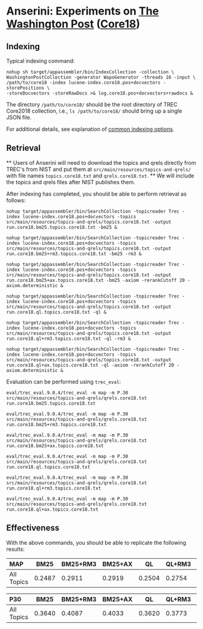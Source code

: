 # Anserini: Experiments on [The Washington Post](https://trec.nist.gov/data/wapost/) ([Core18](https://trec-core.github.io/2018/))

## Indexing

Typical indexing command:

```
nohup sh target/appassembler/bin/IndexCollection -collection \
WashingtonPostCollection -generator WapoGenerator -threads 16 -input \
/path/to/core18 -index lucene-index.core18.pos+docvectors -storePositions \
-storeDocvectors -storeRawDocs >& log.core18.pos+docvectors+rawdocs &
```

The directory `/path/to/core18/` should be the root directory of TREC Core2018 collection, i.e., `ls /path/to/core18/`
should bring up a single JSON file.

For additional details, see explanation of [common indexing options](common-indexing-options.md).

## Retrieval

** Users of Anserini will need to download the topics and qrels directly from TREC's from NIST and put them
at `src/main/resources/topics-and-qrels/` with file names `topics.core18.txt` and `qrels.core18.txt`.
** We will include the topics and qrels files after NIST publishes them.

After indexing has completed, you should be able to perform retrieval as follows:

```
nohup target/appassembler/bin/SearchCollection -topicreader Trec -index lucene-index.core18.pos+docvectors -topics src/main/resources/topics-and-qrels/topics.core18.txt -output run.core18.bm25.topics.core18.txt -bm25 &

nohup target/appassembler/bin/SearchCollection -topicreader Trec -index lucene-index.core18.pos+docvectors -topics src/main/resources/topics-and-qrels/topics.core18.txt -output run.core18.bm25+rm3.topics.core18.txt -bm25 -rm3 &

nohup target/appassembler/bin/SearchCollection -topicreader Trec -index lucene-index.core18.pos+docvectors -topics src/main/resources/topics-and-qrels/topics.core18.txt -output run.core18.bm25+ax.topics.core18.txt -bm25 -axiom -rerankCutoff 20 -axiom.deterministic &

nohup target/appassembler/bin/SearchCollection -topicreader Trec -index lucene-index.core18.pos+docvectors -topics src/main/resources/topics-and-qrels/topics.core18.txt -output run.core18.ql.topics.core18.txt -ql &

nohup target/appassembler/bin/SearchCollection -topicreader Trec -index lucene-index.core18.pos+docvectors -topics src/main/resources/topics-and-qrels/topics.core18.txt -output run.core18.ql+rm3.topics.core18.txt -ql -rm3 &

nohup target/appassembler/bin/SearchCollection -topicreader Trec -index lucene-index.core18.pos+docvectors -topics src/main/resources/topics-and-qrels/topics.core18.txt -output run.core18.ql+ax.topics.core18.txt -ql -axiom -rerankCutoff 20 -axiom.deterministic &

```

Evaluation can be performed using `trec_eval`:

```
eval/trec_eval.9.0.4/trec_eval -m map -m P.30 src/main/resources/topics-and-qrels/qrels.core18.txt run.core18.bm25.topics.core18.txt

eval/trec_eval.9.0.4/trec_eval -m map -m P.30 src/main/resources/topics-and-qrels/qrels.core18.txt run.core18.bm25+rm3.topics.core18.txt

eval/trec_eval.9.0.4/trec_eval -m map -m P.30 src/main/resources/topics-and-qrels/qrels.core18.txt run.core18.bm25+ax.topics.core18.txt

eval/trec_eval.9.0.4/trec_eval -m map -m P.30 src/main/resources/topics-and-qrels/qrels.core18.txt run.core18.ql.topics.core18.txt

eval/trec_eval.9.0.4/trec_eval -m map -m P.30 src/main/resources/topics-and-qrels/qrels.core18.txt run.core18.ql+rm3.topics.core18.txt

eval/trec_eval.9.0.4/trec_eval -m map -m P.30 src/main/resources/topics-and-qrels/qrels.core18.txt run.core18.ql+ax.topics.core18.txt

```

## Effectiveness

With the above commands, you should be able to replicate the following results:

MAP                                     | BM25      | BM25+RM3  | BM25+AX   | QL        | QL+RM3    | QL+AX     |
:---------------------------------------|-----------|-----------|-----------|-----------|-----------|-----------|
All Topics                              | 0.2487    | 0.2911    | 0.2919    | 0.2504    | 0.2754    | 0.2976    |


P30                                     | BM25      | BM25+RM3  | BM25+AX   | QL        | QL+RM3    | QL+AX     |
:---------------------------------------|-----------|-----------|-----------|-----------|-----------|-----------|
All Topics                              | 0.3640    | 0.4087    | 0.4033    | 0.3620    | 0.3773    | 0.4067    |


